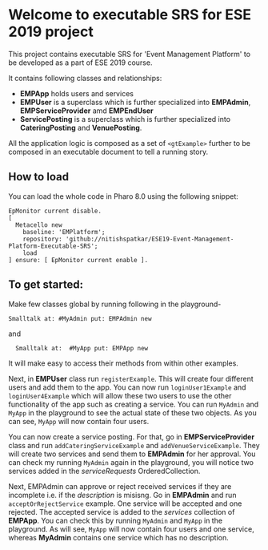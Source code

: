 # Welcome to executable SRS for ESE 2019 project

This project contains executable SRS for 'Event Management Platform' to be developed as a part of ESE 2019 course.

It contains following classes and relationships: 

 - **EMPApp** holds users and services 
 -  **EMPUser** is a superclass which is further specialized into **EMPAdmin**, **EMPServiceProvider** amd **EMPEndUser** 
 - **ServicePosting** is a superclass which is further specialized into **CateringPosting** and **VenuePosting**.

All the application logic is composed as a set of `<gtExample>` further to be composed in an executable document to tell a running story.

## How to load

You can load the whole code in Pharo 8.0 using the following snippet:

```
EpMonitor current disable.
[ 
  Metacello new
    baseline: 'EMPlatform';
    repository: 'github://nitishspatkar/ESE19-Event-Management-Platform-Executable-SRS';
    load
] ensure: [ EpMonitor current enable ].
```

## To get started: 
Make few classes global by running following in the playground-

    Smalltalk at: #MyAdmin put: EMPAdmin new
and 

      Smalltalk at:  #MyApp put: EMPApp new

It will make easy to access their methods from within other examples.

Next, in **EMPUser** class run `registerExample`. This will create four different users and add them to the app. You can now run `loginUser1Example` and `loginUser4Example` which will allow these two users to use the other functionality of the app such as creating a service. You can run `MyAdmin` and `MyApp` in the playground to see the actual state of these two objects. As you can see, `MyApp` will now contain four users.

You can now create a service posting. For that, go in **EMPServiceProvider** class and run `addCateringServiceExample` and `addVenueServiceExample`. They will create two services and send them to **EMPAdmin** for her approval. You can check my running `MyAdmin` again in the playground, you will notice two services added in the *serviceRequests* OrderedCollection.

Next, EMPAdmin can approve or reject received services if they are incomplete i.e. if the *description* is misisng. Go in **EMPAdmin** and run `acceptOrRejectService` example. One service will be accepted and one rejected. The accepted service is added to the *services* collection of **EMPApp**. You can check this by running `MyAdmin` and `MyApp` in the playground. As will see, `MyApp` will now contain four users and one service,  whereas **MyAdmin** contains one service which has no description.



